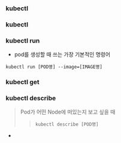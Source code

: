 



### kubectl
### kubectl



### kubectl run
* pod를 생성할 때 쓰는 가장 기본적인 명령어
```
kubectl run [POD명] --image=[IMAGE명]
```


### kubectl get

### kubectl describe
> Pod가 어떤 Node에 떠있는지 보고 싶을 때
> >```
> >kubectl describe [POD명]
> >```

 



* 
